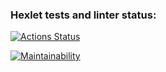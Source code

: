 ### Hexlet tests and linter status:
[![Actions Status](https://github.com/xG2x/frontend-project-44/workflows/hexlet-check/badge.svg)](https://github.com/xG2x/frontend-project-44/actions)

[![Maintainability](https://api.codeclimate.com/v1/badges/17aa0613e510ac0eda5f/maintainability)](https://codeclimate.com/github/xG2x/frontend-project-44/maintainability)
